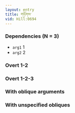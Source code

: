 ```yaml
---
layout: entry
title: གཏོགས་
vid: Hill:0694
---
```

### Dependencies (N = 3)
* `arg1` 1
* `arg2` 2


### Overt 1-2


### Overt 1-2-3


### With oblique arguments


### With unspecified obliques
